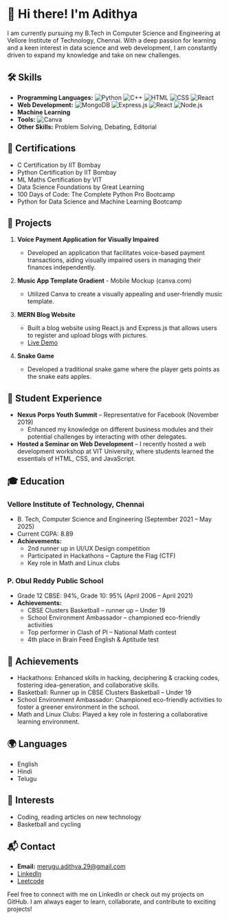 # 👋 Hi there! I'm Adithya

I am currently pursuing my B.Tech in Computer Science and Engineering at Vellore Institute of Technology, Chennai. With a deep passion for learning and a keen interest in data science and web development, I am constantly driven to expand my knowledge and take on new challenges.

## 🛠 Skills
- **Programming Languages:** ![Python](https://img.shields.io/badge/Python-3776AB?style=for-the-badge&logo=python&logoColor=white) ![C++](https://img.shields.io/badge/C%2B%2B-00599C?style=for-the-badge&logo=c%2B%2B&logoColor=white) ![HTML](https://img.shields.io/badge/HTML5-E34F26?style=for-the-badge&logo=html5&logoColor=white) ![CSS](https://img.shields.io/badge/CSS3-1572B6?style=for-the-badge&logo=css3&logoColor=white) ![React](https://img.shields.io/badge/React-20232A?style=for-the-badge&logo=react&logoColor=61DAFB)
- **Web Development:** ![MongoDB](https://img.shields.io/badge/MongoDB-4EA94B?style=for-the-badge&logo=mongodb&logoColor=white) ![Express.js](https://img.shields.io/badge/Express.js-000000?style=for-the-badge&logo=express&logoColor=white) ![React](https://img.shields.io/badge/React-20232A?style=for-the-badge&logo=react&logoColor=61DAFB) ![Node.js](https://img.shields.io/badge/Node.js-43853D?style=for-the-badge&logo=node.js&logoColor=white)
- **Machine Learning**
- **Tools:** ![Canva](https://img.shields.io/badge/Canva-%2300C4CC.svg?style=for-the-badge&logo=Canva&logoColor=white)
- **Other Skills:** Problem Solving, Debating, Editorial

## 📜 Certifications
- C Certification by IIT Bombay
- Python Certification by IIT Bombay
- ML Maths Certification by VIT
- Data Science Foundations by Great Learning
- 100 Days of Code: The Complete Python Pro Bootcamp
- Python for Data Science and Machine Learning Bootcamp

## 💼 Projects
1. **Voice Payment Application for Visually Impaired**
   - Developed an application that facilitates voice-based payment transactions, aiding visually impaired users in managing their finances independently.

2. **Music App Template Gradient** - Mobile Mockup (canva.com)
   - Utilized Canva to create a visually appealing and user-friendly music template.

3. **MERN Blog Website**
   - Built a blog website using React.js and Express.js that allows users to register and upload blogs with pictures.
   - [Live Demo](https://bloger-pxay.onrender.com/)

4. **Snake Game**
   - Developed a traditional snake game where the player gets points as the snake eats apples.

## 🌟 Student Experience
- **Nexus Porps Youth Summit** – Representative for Facebook (November 2019)
  - Enhanced my knowledge on different business modules and their potential challenges by interacting with other delegates.
- **Hosted a Seminar on Web Development**
  – I recently hosted a web development workshop at VIT University, where students learned the essentials of HTML, CSS, and JavaScript. 

## 🎓 Education
### Vellore Institute of Technology, Chennai
- B. Tech, Computer Science and Engineering (September 2021 – May 2025)
- Current CGPA: 8.89
- **Achievements:**
  - 2nd runner up in UI/UX Design competition
  - Participated in Hackathons – Capture the Flag (CTF)
  - Key role in Math and Linux clubs

### P. Obul Reddy Public School
- Grade 12 CBSE: 94%, Grade 10: 95% (April 2006 – April 2021)
- **Achievements:**
  - CBSE Clusters Basketball – runner up – Under 19
  - School Environment Ambassador – championed eco-friendly activities
  - Top performer in Clash of PI – National Math contest
  - 4th place in Brain Feed English & Aptitude test

## 🏅 Achievements
- Hackathons: Enhanced skills in hacking, deciphering & cracking codes, fostering idea-generation, and collaborative skills.
- Basketball: Runner up in CBSE Clusters Basketball – Under 19
- School Environment Ambassador: Championed eco-friendly activities to foster a greener environment in the school.
- Math and Linux Clubs: Played a key role in fostering a collaborative learning environment.

## 🌍 Languages
- English
- Hindi
- Telugu

## 🎯 Interests
- Coding, reading articles on new technology
- Basketball and cycling

## 📬 Contact
- **Email:** [merugu.adithya.29@gmail.com](mailto:merugu.adithya.29@gmail.com)
- [LinkedIn](https://www.linkedin.com/in/adithya-merugu-33400026b)
- [Leetcode](https://leetcode.com/adi_meru/)

Feel free to connect with me on LinkedIn or check out my projects on GitHub. I am always eager to learn, collaborate, and contribute to exciting projects!
